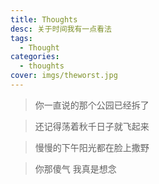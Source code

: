 ```yaml
---
title: Thoughts
desc: 关于时间我有一点看法
tags:
  - Thought
categories:
  - thoughts
cover: imgs/theworst.jpg
---
```


> 你一直说的那个公园已经拆了

> 还记得荡着秋千日子就飞起来

> 慢慢的下午阳光都在脸上撒野

> 你那傻气 我真是想念

